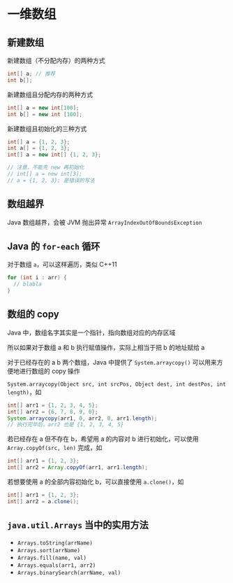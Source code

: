 
一维数组
====


新建数组
----


新建数组（不分配内存）的两种方式



```java
int[] a; // 推荐
int b[];

```

新建数组且分配内存的两种方式



```java
int[] a = new int[100];
int b[] = new int [100];

```

新建数组且初始化的三种方式



```java
int[] a = {1, 2, 3};
int a[] = {1, 2, 3};
int[] a = new int[] {1, 2, 3};

// 注意，不能先 new 再初始化
// int[] a = new int[3];
// a = {1, 2, 3}; 是错误的写法

```

数组越界
----


Java 数组越界，会被 JVM 抛出异常 `ArrayIndexOutOfBoundsException`


Java 的 `for-each` 循环
--------------------


对于数组 `a`，可以这样遍历，类似 C\+\+11



```java
for (int i : arr) {
  // blabla
}

```

数组的 copy
--------


Java 中，数组名字其实是一个指针，指向数组对应的内存区域  

所以如果对于数组 a 和 b 执行赋值操作，实际上相当于把 b 的地址赋给 a


对于已经存在的 a b 两个数组，Java 中提供了 `System.arraycopy()` 可以用来方便地进行数组的 copy 操作  

`System.arraycopy(Object src, int srcPos, Object dest, int destPos, int length)`，如



```java
int[] arr1 = {1, 2, 3, 4, 5};
int[] arr2 = {6, 7, 8, 9, 0};
System.arraycopy(arr1, 0, arr2, 0, arr1.length);
// 执行完毕后，arr2 也是 {1, 2, 3, 4, 5}

```

若已经存在 a 但不存在 b，希望用 a 的内容对 b 进行初始化，可以使用 `Array.copyOf(src, len)` 完成，如



```java
int[] arr1 = {1, 2, 3};
int[] arr2 = Array.copyOf(arr1, arr1.length);

```

若想要使用 a 的全部内容初始化 b，可以直接使用 `a.clone()`，如



```java
int[] arr1 = {1, 2, 3};
int[] arr2 = a.clone();

```

`java.util.Arrays` 当中的实用方法
--------------------------


* `Arrays.toString(arrName)`
* `Arrays.sort(arrName)`
* `Arrays.fill(name, val)`
* `Arrays.equals(arr1, arr2)`
* `Arrays.binarySearch(arrName, val)`


